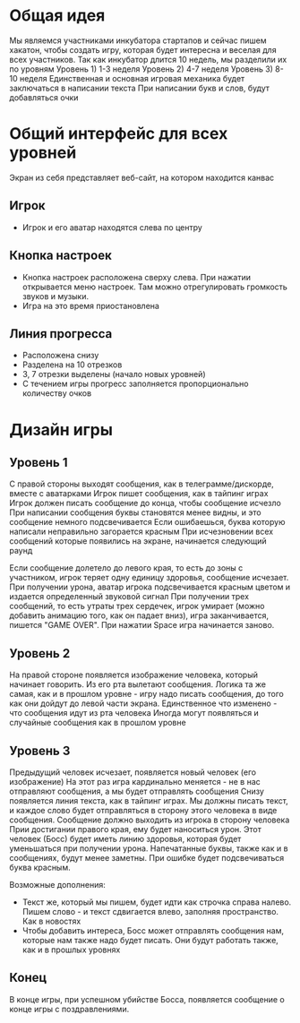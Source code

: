 # Общая идея
Мы являемся участниками инкубатора стартапов и сейчас пишем хакатон, чтобы создать игру, которая будет интересна и веселая для всех участников. Так как инкубатор длится 10 недель, мы разделили их по уровням
Уровень 1) 1-3 неделя
Уровень 2) 4-7 неделя
Уровень 3) 8-10 неделя
Единственная и основная игровая механика будет заключаться в написании текста
При написании букв и слов, будут добавляться очки

# Общий интерфейс для всех уровней
Экран из себя представляет веб-сайт, на котором находится канвас

## Игрок
- Игрок и его аватар находятся слева по центру

## Кнопка настроек
- Кнопка настроек расположена сверху слева. При нажатии открывается меню настроек. Там можно отрегулировать громкость звуков и музыки.
- Игра на это время приостановлена

## Линия прогресса
- Расположена снизу
- Разделена на 10 отрезков
- 3, 7 отрезки выделены (начало новых уровней)
- С течением игры прогресс заполняется пропорционально количеству очков

# Дизайн игры

## Уровень 1

С правой стороны выходят сообщения, как в телеграмме/дискорде, вместе с аватарками
Игрок пишет сообщения, как в тайпинг играх
Игрок должен писать сообщение до конца, чтобы сообщение исчезло
При написании сообщения буквы становятся менее видны, и это сообщение немного подсвечивается
Если ошибаешься, буква которую написали неправильно загорается красным
При исчезновении всех сообщений которые появились на экране, начинается следующий раунд

Если сообщение долетело до левого края, то есть до зоны с участником, игрок теряет одну единицу здоровья, сообщение исчезает. При получении урона, аватар игрока подсвечивается красным цветом и издается определенный звуковой сигнал
При получении трех сообщений, то есть утраты трех сердечек, игрок умирает (можно добавить анимацию того, как он падает вниз), игра заканчивается, пишется "GAME OVER". При нажатии Space игра начинается заново.

## Уровень 2

На правой стороне появляется изображение человека, который начинает говорить. Из его рта вылетают сообщения. Логика та же самая, как и в прошлом уровне - игру надо писать сообщения, до того как они дойдут до левой части экрана.
Единственное что изменено - что сообщения идут из рта человека
Иногда могут появляться и случайные сообщения как в прошлом уровне

## Уровень 3

Предыдущий человек исчезает, появляется новый человек (его изображение)
На этот раз игра кардинально меняется - не в нас отправляют сообщения, а мы будет отправлять сообщения
Снизу появляется линия текста, как в тайпинг играх. Мы должны писать текст, и каждое слово будет отправляться в сторону этого человека в виде сообщения. Сообщение должно выходить из игрока в сторону человека
Прии достигании правого края, ему будет наноситься урон. Этот человек (Босс) будет иметь линию здоровья, которая будет уменьшаться при получении урона.
Напечатанные буквы, также как и в сообщениях, будут менее заметны. При ошибке будет подсвечиваться буква красным.

Возможные дополнения:
- Текст же, который мы пишем, будет идти как строчка справа налево. Пишем слово - и текст сдвигается влево, заполняя пространство. Как в новостях
- Чтобы добавить интереса, Босс может отправлять сообщения нам, которые нам также надо будет писать. Они будут работать также, как и в прошлых уровнях

## Конец
В конце игры, при успешном убийстве Босса, появляется сообщение о конце игры с поздравлениями.

